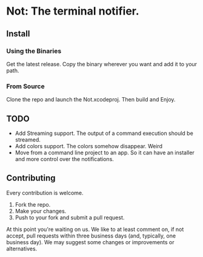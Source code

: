 # Not: The terminal notifier.

## Install
### Using the Binaries
Get the latest release. Copy the binary wherever you want and add it to your path.

### From Source
Clone the repo and launch the Not.xcodeproj. Then build and Enjoy.

## TODO
* Add Streaming support. The output of a command execution should be streamed.
* Add colors support. The colors somehow disappear. Weird
* Move from a command line project to an app. So it can have an installer and more control over the notifications. 

## Contributing
Every contribution is welcome.

1. Fork the repo.
2. Make your changes.
3. Push to your fork and submit a pull request.

At this point you're waiting on us. We like to at least comment on, if not accept, pull requests within three business days (and, typically, one business day). We may suggest some changes or improvements or alternatives.